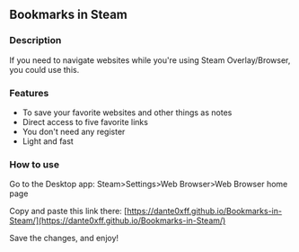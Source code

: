 ## Bookmarks in Steam

### Description
If you need to navigate websites while you're using Steam Overlay/Browser, you could use this.

### Features
- To save your favorite websites and other things as notes
- Direct access to five favorite links
- You don't need any register
- Light and fast

### How to use
Go to the Desktop app:
Steam>Settings>Web Browser>Web Browser home page

Copy and paste this link there:
[https://dante0xff.github.io/Bookmarks-in-Steam/](https://dante0xff.github.io/Bookmarks-in-Steam/)

Save the changes, and enjoy!